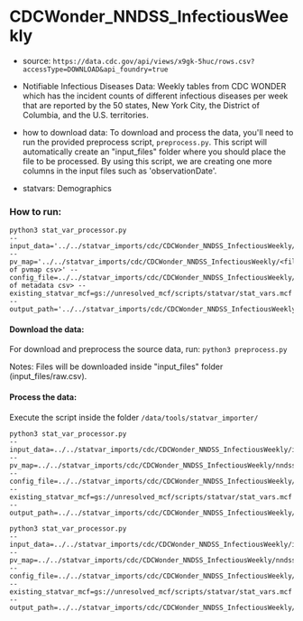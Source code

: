 # CDCWonder_NNDSS_InfectiousWeekly

- source:  `https://data.cdc.gov/api/views/x9gk-5huc/rows.csv?accessType=DOWNLOAD&api_foundry=true`

- Notifiable Infectious Diseases Data: Weekly tables from CDC WONDER which has the incident counts of different infectious diseases per week that are reported by the 50 states, New York City, the District of Columbia, and the U.S. territories.

- how to download data: 
    To download and process the data, you'll need to run the provided preprocess script, `preprocess.py`. This script will automatically create an "input_files" folder where you should place the file to be processed.
    By using this script, we are creating one more columns in the input files such as 'observationDate'. 


- statvars: Demographics

### How to run:

```
python3 stat_var_processor.py 
--input_data='../../statvar_imports/cdc/CDCWonder_NNDSS_InfectiousWeekly/<input_file.csv>' 
--pv_map='../../statvar_imports/cdc/CDCWonder_NNDSS_InfectiousWeekly/<filename of pvmap csv>' --config_file=../../statvar_imports/cdc/CDCWonder_NNDSS_InfectiousWeekly/<filename of metadata csv> --existing_statvar_mcf=gs://unresolved_mcf/scripts/statvar/stat_vars.mcf 
--output_path='../../statvar_imports/cdc/CDCWonder_NNDSS_InfectiousWeekly/<output_folder_name>/<filename>'
```

#### Download the data: 

For download and preprocess the source data, run:
`python3 preprocess.py`

Notes: 
Files will be downloaded inside "input_files" folder (input_files/raw.csv).


#### Process the data:

Execute the script inside the folder `/data/tools/statvar_importer/`

```
python3 stat_var_processor.py 
--input_data=../../statvar_imports/cdc/CDCWonder_NNDSS_InfectiousWeekly/input_files/rows.csv 
--pv_map=../../statvar_imports/cdc/CDCWonder_NNDSS_InfectiousWeekly/nndss_weekly_pvmap.csv 
--config_file=../../statvar_imports/cdc/CDCWonder_NNDSS_InfectiousWeekly/nndss_weekly_metadata.csv --existing_statvar_mcf=gs://unresolved_mcf/scripts/statvar/stat_vars.mcf 
--output_path=../../statvar_imports/cdc/CDCWonder_NNDSS_InfectiousWeekly/nndss_weekly/output
```

```
python3 stat_var_processor.py 
--input_data=../../statvar_imports/cdc/CDCWonder_NNDSS_InfectiousWeekly/input_files/rows.csv 
--pv_map=../../statvar_imports/cdc/CDCWonder_NNDSS_InfectiousWeekly/nndss_weekly_pvmap.csv 
--config_file=../../statvar_imports/cdc/CDCWonder_NNDSS_InfectiousWeekly/nndss_weekly_metadata.csv --existing_statvar_mcf=gs://unresolved_mcf/scripts/statvar/stat_vars.mcf 
--output_path=../../statvar_imports/cdc/CDCWonder_NNDSS_InfectiousWeekly/nndss_weekly/output
```